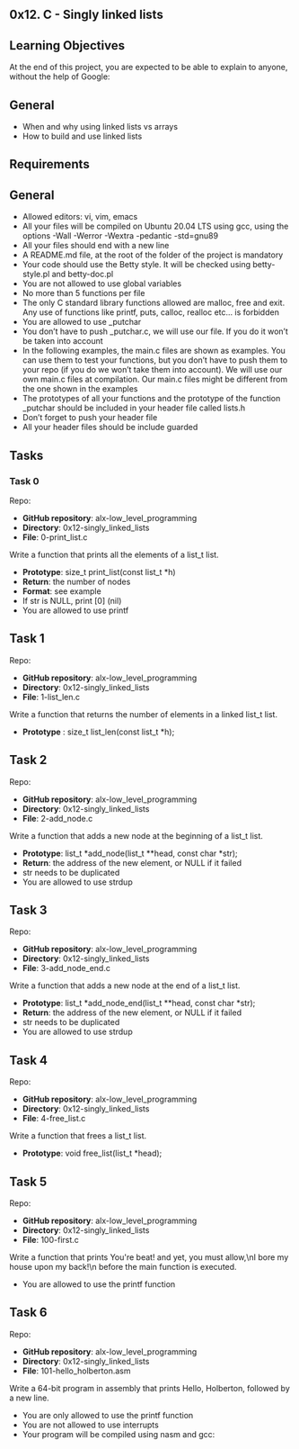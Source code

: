 ## 0x12. C - Singly linked lists

## Learning Objectives

At the end of this project, you are expected to be able to explain to anyone, without the help of Google:

## General

- When and why using linked lists vs arrays 
- How to build and use linked lists 

## Requirements

## General

- Allowed editors: vi, vim, emacs 
- All your files will be compiled on Ubuntu 20.04 LTS using gcc, using the options -Wall -Werror -Wextra -pedantic -std=gnu89 
- All your files should end with a new line 
- A README.md file, at the root of the folder of the project is mandatory 
- Your code should use the Betty style. It will be checked using betty-style.pl and betty-doc.pl 
- You are not allowed to use global variables 
- No more than 5 functions per file 
- The only C standard library functions allowed are malloc, free and exit. Any use of functions like printf, puts, calloc, realloc etc… is forbidden 
- You are allowed to use \_putchar 
- You don’t have to push \_putchar.c, we will use our file. If you do it won’t be taken into account
- In the following examples, the main.c files are shown as examples. You can use them to test your functions, but you don’t have to push them to your repo (if you do we won’t take them into account). We will   use our own main.c files at compilation. Our main.c files might be different from the one shown in the examples 
- The prototypes of all your functions and the prototype of the function \_putchar should be included in your header file called lists.h 
- Don’t forget to push your header file 
- All your header files should be include guarded 

## Tasks

### Task 0

Repo:

- **GitHub repository**: alx-low\_level\_programming 
- **Directory**: 0x12-singly\_linked\_lists 
- **File**: 0-print\_list.c 

Write a function that prints all the elements of a list\_t list. 

- **Prototype**: size\_t print\_list(const list\_t \*h) 
- **Return**: the number of nodes 
- **Format**: see example 
- If str is NULL, print [0] (nil)  
- You are allowed to use printf  

## Task 1

Repo: 

- **GitHub repository**: alx-low\_level\_programming 
- **Directory**: 0x12-singly\_linked\_lists 
- **File**: 1-list\_len.c 

Write a function that returns the number of elements in a linked list\_t list. 

- **Prototype** : size\_t list\_len(const list\_t \*h);

## Task 2

Repo:

- **GitHub repository**: alx-low\_level\_programming 
- **Directory**: 0x12-singly\_linked\_lists 
- **File**: 2-add\_node.c 

Write a function that adds a new node at the beginning of a list\_t list.

- **Prototype**: list\_t \*add\_node(list\_t \*\*head, const char \*str); 
- **Return**: the address of the new element, or NULL if it failed 
- str needs to be duplicated 
- You are allowed to use strdup 

## Task 3

Repo: 

- **GitHub repository**: alx-low\_level\_programming 
- **Directory**: 0x12-singly\_linked\_lists 
- **File**: 3-add\_node\_end.c 

Write a function that adds a new node at the end of a list\_t list. 

- **Prototype**: list\_t \*add\_node\_end(list\_t \*\*head, const char \*str); 
- **Return**: the address of the new element, or NULL if it failed
- str needs to be duplicated
- You are allowed to use strdup

## Task 4

Repo: 

- **GitHub repository**: alx-low\_level\_programming 
- **Directory**: 0x12-singly\_linked\_lists 
- **File**: 4-free\_list.c 

Write a function that frees a list\_t list. 

- **Prototype**: void free\_list(list\_t \*head);
 
## Task 5

Repo: 

- **GitHub repository**: alx-low\_level\_programming 
- **Directory**: 0x12-singly\_linked\_lists 
- **File**: 100-first.c 

Write a function that prints You're beat! and yet, you must allow,\\nI bore my house upon my back\!\\n before the main function is executed. 

- You are allowed to use the printf function 


## Task 6

Repo: 

- **GitHub repository**: alx-low\_level\_programming
- **Directory**: 0x12-singly\_linked\_lists
- **File**: 101-hello\_holberton.asm

Write a 64-bit program in assembly that prints Hello, Holberton, followed by a new line.

- You are only allowed to use the printf function
- You are not allowed to use interrupts
- Your program will be compiled using nasm and gcc:
